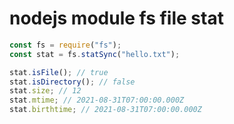 # nodejs module fs file stat

```js
const fs = require("fs");
const stat = fs.statSync("hello.txt");

stat.isFile(); // true
stat.isDirectory(); // false
stat.size; // 12
stat.mtime; // 2021-08-31T07:00:00.000Z
stat.birthtime; // 2021-08-31T07:00:00.000Z
```
